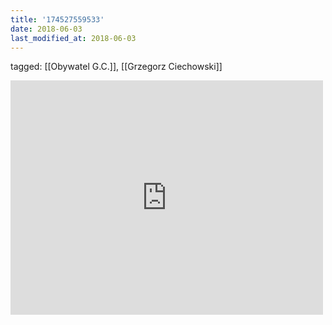 ```yaml
---
title: '174527559533'
date: 2018-06-03
last_modified_at: 2018-06-03
---
```

tagged: [[Obywatel G.C.]], [[Grzegorz Ciechowski]]
<iframe allow="accelerometer; autoplay; clipboard-write; encrypted-media; gyroscope; picture-in-picture" allowfullscreen="" frameborder="0" height="375" id="youtube_iframe" src="https://www.youtube.com/embed/zb9Obfsfhrw?feature=oembed&amp;enablejsapi=1&amp;origin=https://safe.txmblr.com&amp;wmode=opaque" width="500"></iframe>